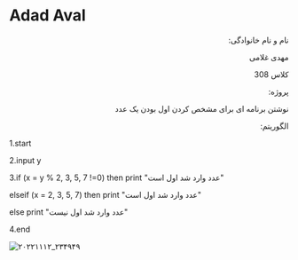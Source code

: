 # Adad Aval
<html>
<body>
<div dir="rtl">
نام و نام خانوادگی:

مهدی غلامی

کلاس 308

پروژه:

نوشتن برنامه ای برای مشخص کردن اول بودن یک عدد

الگوریتم:

</div>
1.start

2.input y

3.if (x = y % 2, 3, 5, 7 !=0) then print "عدد وارد شد اول است"

elseif (x = 2, 3, 5, 7) then print "عدد وارد شد اول است"

else print "عدد وارد شد اول نیست"

4.end

![۲۰۲۲۱۱۱۲_۲۳۴۹۴۹](https://user-images.githubusercontent.com/117587862/201493990-0a6ff319-7b90-4b14-bbbf-51402d5ae5fd.jpg)



</body>

